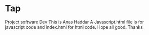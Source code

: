 # Tap
Project software Dev
This is Anas Haddar
A Javascript.html file is for javascript code and index.html for html code.
Hope all good.
Thanks
